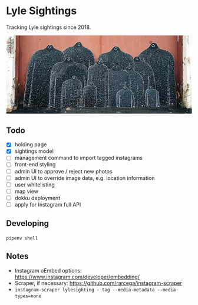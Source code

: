 # Lyle Sightings

Tracking Lyle sightings since 2018.

![Screenshot](lyles.jpg)

## Todo

 - [x] holding page
 - [x] sightings model
 - [ ] management command to import tagged instagrams
 - [ ] front-end styling
 - [ ] admin UI to approve / reject new photos
 - [ ] admin UI to override image data, e.g. location information
 - [ ] user whitelisting
 - [ ] map view
 - [ ] dokku deployment
 - [ ] apply for Instagram full API

## Developing

`pipenv shell`

## Notes

 - Instagram oEmbed options: https://www.instagram.com/developer/embedding/
 - Scraper, if necessary: https://github.com/rarcega/instagram-scraper
  - `instagram-scraper lylesighting --tag --media-metadata --media-types=none`